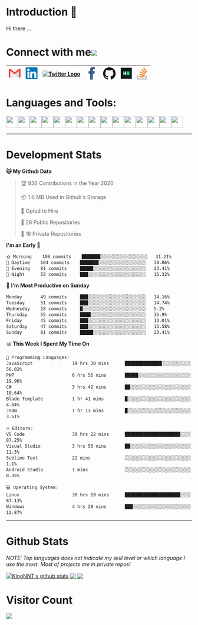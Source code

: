 # Introduction 👋
Hi there ...
# Connect with me<img src="https://github.com/TheDudeThatCode/TheDudeThatCode/blob/master/Assets/Handshake.gif" height="32px">

| [<img src="https://github.com/KingNNT/KingNNT/blob/master/Assets/Contact-Icon/Gmail.svg" alt="Gmail logo" height="32">](mailto:Dev.KingNNT@gmail.com) | [<img src="https://github.com/KingNNT/KingNNT/blob/master/Assets/Contact-Icon/Linkedin.svg" alt="Linkedin Logo" width="32">](https://in.linkedin.com/in/kingnnt) | [<img src="https://github.com/TheDudeThatCode/TheDudeThatCode/blob/master/Assets/Twitter.svg" alt="Twitter Logo" width="32">](https://twitter.com/King_NNT) | [<img src="https://github.com/KingNNT/KingNNT/blob/master/Assets/Contact-Icon/facebook.svg" alt="Facebook logo" width="34">](https://facebook.com/Kinggg.NNT)| [<img src="https://github.com/KingNNT/KingNNT/blob/master/Assets/Contact-Icon/github.svg" alt="Github logo" width="34">](https://github.com/KingNNT) | [<img src="https://github.com/KingNNT/KingNNT/blob/master/Assets/Contact-Icon/HackerRank.svg" alt="HackerRank Logo" width="30">](https://www.hackerrank.com/Dev_KingNNT) | [<img src="https://github.com/KingNNT/KingNNT/blob/master/Assets/Contact-Icon/stackoverflow.svg" alt="Stackoverflow Logo" width="28">](https://stackoverflow.com/users/12560659/king-nnt) 
|:---:|:---:|:---:|:---:|:---:|:---:|:---:|

# Languages and Tools:
<img align='left' height="32" width="32" src="https://cdn.jsdelivr.net/npm/simple-icons@v3/icons/visualstudio.svg" />
<img align='left' height="32" width="32" src="https://cdn.jsdelivr.net/npm/simple-icons@v3/icons/sublimetext.svg" />
<img align='left' height="32" width="32" src="https://cdn.jsdelivr.net/npm/simple-icons@v3/icons/visualstudiocode.svg" />
<img align='left' height="32" width="32" src="https://cdn.jsdelivr.net/npm/simple-icons@v3/icons/jetbrains.svg" />

<img align='left' height="32" width="32" src="https://cdn.jsdelivr.net/npm/simple-icons@v3/icons/html5.svg" />
<img align='left' height="32" width="32" src="https://cdn.jsdelivr.net/npm/simple-icons@v3/icons/css3.svg" />
<img align='left' height="32" width="32" src="https://cdn.jsdelivr.net/npm/simple-icons@3.5.0/icons/bootstrap.svg" />

<img align='left' height="32" width="32" src="https://cdn.jsdelivr.net/npm/simple-icons@v3/icons/javascript.svg" />

<img align='left' height="32" width="32" src="https://cdn.jsdelivr.net/npm/simple-icons@v3/icons/php.svg" />
<img align='left' height="32" width="32" src="https://cdn.jsdelivr.net/npm/simple-icons@v3/icons/laravel.svg" />
<img align='left' height="32" width="32" src="https://cdn.jsdelivr.net/npm/simple-icons@3.5.0/icons/java.svg" />

<img align='left' height="32" width="32" src="https://cdn.jsdelivr.net/npm/simple-icons@v3/icons/mysql.svg" />
<img align='left' height="32" width="32" src="https://cdn.jsdelivr.net/npm/simple-icons@3.5.0/icons/microsoftsqlserver.svg" />
<img align='left' height="32" width="32" src="https://cdn.jsdelivr.net/npm/simple-icons@v3/icons/mongodb.svg" />
<img align='left' height="32" width="32" src="https://cdn.jsdelivr.net/npm/simple-icons@v3/icons/sqlite.svg" />

<br>
<br>

---

# Development Stats
<!--START_SECTION:waka-->
**🐱 My Github Data** 

> 🏆 936 Contributions in the Year 2020
 > 
> 📦 1.6 MB Used in Github's Storage 
 > 
> 💼 Opted to Hire
 > 
> 📜 28 Public Repositories
 > 
> 🔑 18 Private Repositories 

**I'm an Early 🐤** 

```text
🌞 Morning    108 commits    ███████░░░░░░░░░░░░░░░░░░   31.21% 
🌆 Daytime    104 commits    ███████░░░░░░░░░░░░░░░░░░   30.06% 
🌃 Evening    81 commits     █████░░░░░░░░░░░░░░░░░░░░   23.41% 
🌙 Night      53 commits     ███░░░░░░░░░░░░░░░░░░░░░░   15.32%

```
📅 **I'm Most Productive on Sunday** 

```text
Monday       49 commits     ███░░░░░░░░░░░░░░░░░░░░░░   14.16% 
Tuesday      51 commits     ███░░░░░░░░░░░░░░░░░░░░░░   14.74% 
Wednesday    18 commits     █░░░░░░░░░░░░░░░░░░░░░░░░   5.2% 
Thursday     55 commits     ████░░░░░░░░░░░░░░░░░░░░░   15.9% 
Friday       45 commits     ███░░░░░░░░░░░░░░░░░░░░░░   13.01% 
Saturday     47 commits     ███░░░░░░░░░░░░░░░░░░░░░░   13.58% 
Sunday       81 commits     █████░░░░░░░░░░░░░░░░░░░░   23.41%

```


📊 **This Week I Spent My Time On** 

```text
💬 Programming Languages: 
JavaScript               19 hrs 30 mins      ██████████████░░░░░░░░░░░   56.02% 
PHP                      6 hrs 56 mins       █████░░░░░░░░░░░░░░░░░░░░   19.96% 
C#                       3 hrs 42 mins       ██░░░░░░░░░░░░░░░░░░░░░░░   10.64% 
Blade Template           1 hr 41 mins        █░░░░░░░░░░░░░░░░░░░░░░░░   4.84% 
JSON                     1 hr 13 mins        █░░░░░░░░░░░░░░░░░░░░░░░░   3.51%

🔥 Editors: 
VS Code                  30 hrs 22 mins      █████████████████████░░░░   87.25% 
Visual Studio            3 hrs 56 mins       ██░░░░░░░░░░░░░░░░░░░░░░░   11.3% 
Sublime Text             22 mins             ░░░░░░░░░░░░░░░░░░░░░░░░░   1.1% 
Android Studio           7 mins              ░░░░░░░░░░░░░░░░░░░░░░░░░   0.35%

💻 Operating System: 
Linux                    30 hrs 19 mins      █████████████████████░░░░   87.13% 
Windows                  4 hrs 28 mins       ███░░░░░░░░░░░░░░░░░░░░░░   12.87%

```


<!--END_SECTION:waka-->

---

# Github Stats

*NOTE: Top languages does not indicate my skill level or which language I use the most. Most of projects are in private repos!*

<a href="https://github.com/KingNNT">
  <img align="center" src="https://github-readme-stats.vercel.app/api?username=KingNNT&show_icons=true&theme=gruvbox&count_private=true" alt="KingNNT's github stats" />
</a>

<a href="https://github.com/KingNNT">
  <img align="center" src="https://github-readme-stats.vercel.app/api/top-langs/?username=KingNNT&layout=compact&theme=gruvbox&count_private=true&how_icons=true" />
</a>

<a href="https://github.com/KingNNT">
  <img align="center" src="https://github-readme-stats.vercel.app/api/pin/?username=KingNNT&repo=MS-Tools&theme=gruvbox" />
</a>

# Visitor Count
<img src="https://profile-counter.glitch.me/KingNNT/count.svg" />
